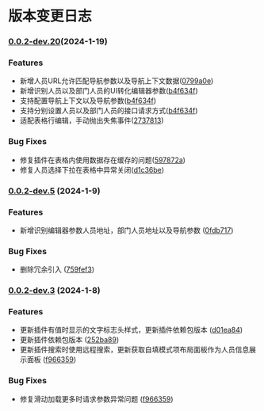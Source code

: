 # 版本变更日志

### [0.0.2-dev.20](https://gitee.com/zhangpingchuan/ibiz-template-plm/commit/597872aa01196a547e3fe576b6f0cf6abdd12ba6)(2024-1-19)

### Features 
*   新增人员URL允许匹配导航参数以及导航上下文数据([0799a0e](https://gitee.com/zhangpingchuan/ibiz-template-plm/commit/0799a0eef3e97c2588226bd164c0bb4e309051ee))
*   新增识别人员以及部门人员的UI转化编辑器参数([b4f634f](https://gitee.com/zhangpingchuan/ibiz-template-plm/commit/b4f634f290ea91e0eadb9f86b393b181b4899a98))
*   支持配置导航上下文以及导航参数([b4f634f](https://gitee.com/zhangpingchuan/ibiz-template-plm/commit/b4f634f290ea91e0eadb9f86b393b181b4899a98))
*   支持分别设置人员以及部门人员的接口请求方式([b4f634f](https://gitee.com/zhangpingchuan/ibiz-template-plm/commit/b4f634f290ea91e0eadb9f86b393b181b4899a98))
*   适配表格行编辑，手动抛出失焦事件([2737813](https://gitee.com/zhangpingchuan/ibiz-template-plm/commit/273781302c3d8086d1388abad0cf322bef2674c9))

### Bug Fixes
*   修复插件在表格内使用数据存在缓存的问题([597872a](https://gitee.com/zhangpingchuan/ibiz-template-plm/commit/597872aa01196a547e3fe576b6f0cf6abdd12ba6))
*   修复人员选择下拉在表格中异常关闭([d1c36be](https://gitee.com/zhangpingchuan/ibiz-template-plm/commit/d1c36be55ee4563d3a68225db2efa3b0909fff22))


### [0.0.2-dev.5](https://gitee.com/zhangpingchuan/ibiz-template-plm/commit/759fef34f9db8ed9748480bf16b6a75ae33d2a05) (2024-1-9)

### Features
*   新增识别编辑器参数人员地址，部门人员地址以及导航参数 ([0fdb717](https://gitee.com/zhangpingchuan/ibiz-template-plm/commit/0fdb717bff8a134a414666c191fad357b4a729ab))

### Bug Fixes

*  删除冗余引入 ([759fef3](https://gitee.com/zhangpingchuan/ibiz-template-plm/commit/759fef34f9db8ed9748480bf16b6a75ae33d2a05))


### [0.0.2-dev.3](https://gitee.com/zhangpingchuan/ibiz-template-plm/commit/d01ea84ca8cb41ef6001571b734eccf2ea8bf347) (2024-1-8)

### Features
*   更新插件有值时显示的文字标志头样式，更新插件依赖包版本 ([d01ea84](https://gitee.com/zhangpingchuan/ibiz-template-plm/commit/d01ea84ca8cb41ef6001571b734eccf2ea8bf347))
*   更新插件依赖包版本  ([252ba89](https://gitee.com/zhangpingchuan/ibiz-template-plm/commit/252ba89fcc82064dea915793b0217e70608268af))
*   更新插件搜索时使用远程搜索，更新获取自填模式项布局面板作为人员信息展示面板 ([f966359](https://gitee.com/zhangpingchuan/ibiz-template-plm/commit/f96635922bd4282133aef5b846e16f975b8bca45))

### Bug Fixes 

*  修复滑动加载更多时请求参数异常问题 ([f966359](https://gitee.com/zhangpingchuan/ibiz-template-plm/commit/f96635922bd4282133aef5b846e16f975b8bca45))





